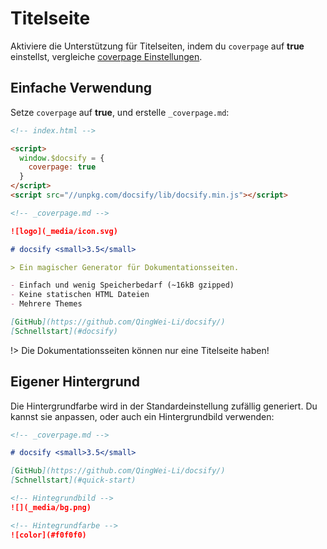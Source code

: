 # Titelseite

Aktiviere die Unterstützung für Titelseiten, indem du `coverpage` auf **true** einstellst, vergleiche [coverpage Einstellungen](/de-de/configuration#coverpage).

## Einfache Verwendung

Setze `coverpage` auf **true**, und erstelle `_coverpage.md`:

```html
<!-- index.html -->

<script>
  window.$docsify = {
    coverpage: true
  }
</script>
<script src="//unpkg.com/docsify/lib/docsify.min.js"></script>
```

```markdown
<!-- _coverpage.md -->

![logo](_media/icon.svg)

# docsify <small>3.5</small>

> Ein magischer Generator für Dokumentationsseiten.

- Einfach und wenig Speicherbedarf (~16kB gzipped)
- Keine statischen HTML Dateien
- Mehrere Themes

[GitHub](https://github.com/QingWei-Li/docsify/)
[Schnellstart](#docsify)
```

!> Die Dokumentationsseiten können nur eine Titelseite haben!

## Eigener Hintergrund

Die Hintergrundfarbe wird in der Standardeinstellung zufällig generiert. Du kannst sie anpassen, oder auch ein Hintergrundbild verwenden:

```markdown
<!-- _coverpage.md -->

# docsify <small>3.5</small>

[GitHub](https://github.com/QingWei-Li/docsify/)
[Schnellstart](#quick-start)

<!-- Hintegrundbild -->
![](_media/bg.png)

<!-- Hintegrundfarbe -->
![color](#f0f0f0)
```
